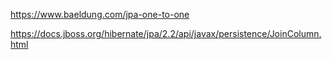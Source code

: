https://www.baeldung.com/jpa-one-to-one



https://docs.jboss.org/hibernate/jpa/2.2/api/javax/persistence/JoinColumn.html
